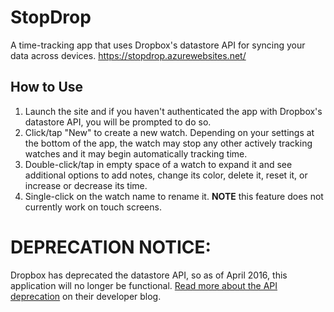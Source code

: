 # StopDrop
A time-tracking app that uses Dropbox's datastore API for syncing your data across devices.
https://stopdrop.azurewebsites.net/

## How to Use
1. Launch the site and if you haven't authenticated the app with Dropbox's datastore API, you will be prompted to do so.
2. Click/tap "New" to create a new watch.  Depending on your settings at the bottom of the app, the watch may stop any other actively tracking watches and it may begin automatically tracking time.
3. Double-click/tap in empty space of a watch to expand it and see additional options to add notes, change its color, delete it, reset it, or increase or decrease its time.
4. Single-click on the watch name to rename it. **NOTE** this feature does not currently work on touch screens.

# DEPRECATION NOTICE:
Dropbox has deprecated the datastore API, so as of April 2016, this application will no longer be functional.  [Read more about the API deprecation](https://blogs.dropbox.com/developers/2015/04/deprecating-the-sync-and-datastore-apis/) on their developer blog.
